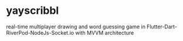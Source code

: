 # yayscribbl

real-time multiplayer drawing and word guessing game in Flutter-Dart-RiverPod-NodeJs-Socket.io with MVVM architecture
